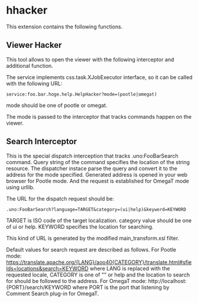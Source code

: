 
# hhacker

This extension contains the following functions.

## Viewer Hacker
This tool allows to open the viewer with the following 
interceptor and additional function.

The service implements css.task.XJobExecutor interface, so 
it can be called with the following URL: 

    service:foo.bar.hoge.help.HelpHacker?mode=(pootle|omegat)

mode should be one of pootle or omegat.

The mode is passed to the interceptor that tracks 
commands happen on the viewer.


## Search Interceptor
This is the special dispatch interception that tracks 
.uno:FooBarSearch command. Query string of the command 
specifies the location of the string resource. 
The dispatcher instace parse the query and 
convert it to the address for the mode specified. 
Generated address is opened in your web browser for 
Pootle mode. And the request is established for OmegaT 
mode using urllib.

The URL for the dispatch request should be:

    .uno:FooBarSearch?language=TARGET&category=(ui|help)&keyword=KEYWORD

TARGET is ISO code of the target localization. 
category value should be one of ui or help. 
KEYWORD specifies the location for searching.

This kind of URL is generated by the modified main\_transform.xsl filter.

Default values for search request are described as follows. 
For Pootle mode: 
    https://translate.apache.org/{LANG}/aoo40{CATEGORY}/translate.html#sfields=locations&search=KEYWORD
where LANG is replaced with the requested locale, CATEGORY is 
one of "" or help and the location to search for should be 
followed to the address.
For OmegaT mode:
    http://localhost:{PORT}/search/KEYWORD
where PORT is the port that listening by Comment Search 
plug-in for OmegaT.

